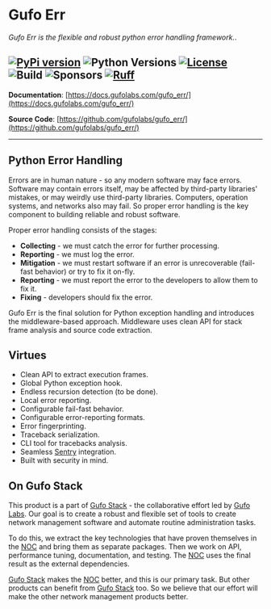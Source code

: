 # Gufo Err

*Gufo Err is the flexible and robust python error handling framework.*.

[![PyPi version](https://img.shields.io/pypi/v/gufo_err.svg)](https://pypi.python.org/pypi/gufo_err/)
![Python Versions](https://img.shields.io/pypi/pyversions/gufo_err)
[![License](https://img.shields.io/badge/License-BSD_3--Clause-blue.svg)](https://opensource.org/licenses/BSD-3-Clause)
![Build](https://img.shields.io/github/actions/workflow/status/gufolabs/gufo_err/py-tests.yml?branch=master)
![Sponsors](https://img.shields.io/github/sponsors/gufolabs)
[![Ruff](https://img.shields.io/endpoint?url=https://raw.githubusercontent.com/charliermarsh/ruff/main/assets/badge/v0.json)](https://github.com/charliermarsh/ruff)
---

**Documentation**: [https://docs.gufolabs.com/gufo_err/](https://docs.gufolabs.com/gufo_err/)

**Source Code**: [https://github.com/gufolabs/gufo_err/](https://github.com/gufolabs/gufo_err/)

---

## Python Error Handling

Errors are in human nature - so any modern software may face errors. 
Software may contain errors itself, may be affected 
by third-party libraries' mistakes, or may weirdly use 
third-party libraries. Computers, operation systems, and networks also may fail. 
So proper error handling is the key component to building reliable and robust software.

Proper error handling consists of the stages:

* **Collecting** - we must catch the error for further processing.
* **Reporting** - we must log the error.
* **Mitigation** - we must restart software if an error is unrecoverable  (fail-fast behavior) or try to fix it on-fly.
* **Reporting** - we must report the error to the developers to allow them to fix it.
* **Fixing** - developers should fix the error.

Gufo Err is the final solution for Python exception handling and introduces the middleware-based approach. Middleware uses clean API for stack frame analysis and source code extraction.

## Virtues

* Clean API to extract execution frames.
* Global Python exception hook.
* Endless recursion detection  (to be done).
* Local error reporting.
* Configurable fail-fast behavior.
* Configurable error-reporting formats.
* Error fingerprinting.
* Traceback serialization.
* CLI tool for tracebacks analysis.
* Seamless [Sentry][Sentry] integration.
* Built with security in mind.

## On Gufo Stack

This product is a part of [Gufo Stack][Gufo Stack] - the collaborative effort 
led by [Gufo Labs][Gufo Labs]. Our goal is to create a robust and flexible 
set of tools to create network management software and automate 
routine administration tasks.

To do this, we extract the key technologies that have proven themselves 
in the [NOC][NOC] and bring them as separate packages. Then we work on API,
performance tuning, documentation, and testing. The [NOC][NOC] uses the final result
as the external dependencies.

[Gufo Stack][Gufo Stack] makes the [NOC][NOC] better, and this is our primary task. But other products
can benefit from [Gufo Stack][Gufo Stack] too. So we believe that our effort will make 
the other network management products better.

[Gufo Labs]: https://gufolabs.com/
[Gufo Stack]: https://docs.gufolabs.com/
[NOC]: https://getnoc.com/
[Sentry]: https://sentry.io/

